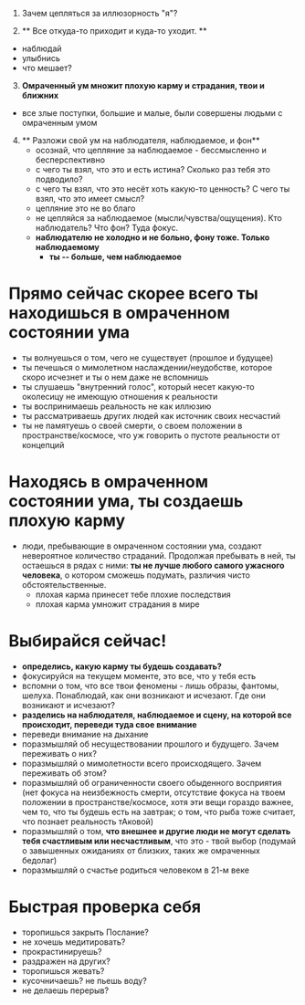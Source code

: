 1. Зачем цепляться за иллюзорность "я"?

2. ** Все откуда-то приходит и куда-то уходит. **
  - наблюдай
  - улыбнись
  - что мешает?

3. **Омраченный ум множит плохую карму и страдания, твои и ближних**
  - все злые поступки, большие и малые, были совершены людьми с омраченным умом

4. ** Разложи свой ум на наблюдателя, наблюдаемое, и фон**
   - осознай, что цепляние за наблюдаемое - бессмысленно и бесперспективно
   - с чего ты взял, что это и есть истина? Сколько раз тебя это подводило?
   - с чего ты взял, что это несёт хоть какую-то ценность? С чего ты взял, что это имеет смысл?
   - цепляние это не во благо
   - не цепляйся за наблюдаемое (мысли/чувства/ощущения). Кто наблюдатель? Что фон? Туда фокус.
   - **наблюдателю не холодно и не больно, фону тоже. Только наблюдаемому** 
     - **ты -- больше, чем наблюдаемое**

# Прямо сейчас скорее всего ты находишься в омраченном состоянии ума

- ты волнуешься о том, чего не существует (прошлое и будущее)
- ты печешься о мимолетном наслаждении/неудобстве, которое скоро исчезнет и ты о нем даже не вспомнишь
- ты слушаешь "внутренний голос", который несет какую-то околесицу не имеющую отношения к реальности
- ты воспринимаешь реальность не как иллюзию
- ты рассматриваешь других людей как источник своих несчастий
- ты не памятуешь о своей смерти, о своем положении в пространстве/космосе, что уж говорить о пустоте реальности от концепций

# Находясь в омраченном состоянии ума, ты создаешь плохую карму

- люди, пребывающие в омраченном состоянии ума, создают невероятное количество страданий. Продолжая пребывать в ней, ты остаешься в рядах с ними: **ты не лучше любого самого ужасного человека**, о котором сможешь подумать, различия чисто обстоятельственные.
  - плохая карма принесет тебе плохие последствия
  - плохая карма умножит страдания в мире

# Выбирайся сейчас!

- **определись, какую карму ты будешь создавать?**
- фокусируйся на текущем моменте, это все, что у тебя есть
- вспомни о том, что все твои феномены - лишь образы, фантомы, шелуха. Понаблюдай, как они возникают и исчезают. Где они возникают и исчезают?
- **разделись на наблюдателя, наблюдаемое и сцену, на которой все происходит, переведи туда свое внимание**
- переведи внимание на дыхание
- поразмышляй об несуществовании прошлого и будущего. Зачем переживать о них?
- поразмышляй о мимолетности всего происходящего. Зачем переживать об этом?
- поразмышляй об ограниченности своего обыденного восприятия (нет фокуса на неизбежность смерти, отсутствие фокуса на твоем положении в пространстве/космосе, хотя эти вещи гораздо важнее, чем то, что ты будешь есть на завтрак; о том, что рыба тоже считает, что познает реальность тАковой)
- поразмышляй о том, **что внешнее и другие люди не могут сделать тебя счастливым или несчастливым**, что это - твой выбор (подумай о завышенных ожиданиях от близких, таких же омраченных бедолаг)
- поразмышляй о счастье родиться человеком в 21-м веке

# Быстрая проверка себя

- торопишься закрыть Послание?
- не хочешь медитировать?
- прокрастинируешь?
- раздражен на других?
- торопишься жевать?
- кусочничаешь? не пьешь воду?
- не делаешь перерыв?
